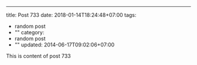 ---
title: Post 733
date: 2018-01-14T18:24:48+07:00
tags:
  - random post
  - ""
category:
  - random post
  - ""
updated: 2014-06-17T09:02:06+07:00

This is content of post 733